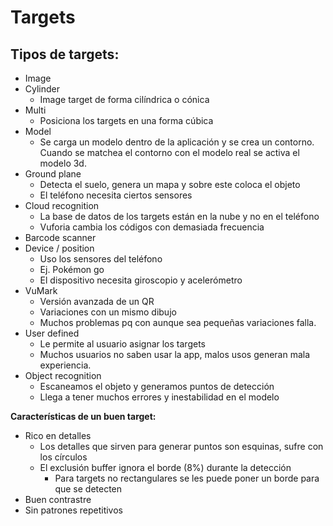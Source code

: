 # Targets

## Tipos de targets:

- Image
- Cylinder
  - Image target de forma cilíndrica o cónica
- Multi
  - Posiciona los targets en una forma cúbica
- Model
  - Se carga un modelo dentro de la aplicación y se crea un contorno. Cuando se matchea el contorno con el modelo real se activa el modelo 3d.
- Ground plane
  - Detecta el suelo, genera un mapa y sobre este coloca el objeto
  - El teléfono necesita ciertos sensores
- Cloud recognition
  - La base de datos de los targets están en la nube y no en el teléfono
  - Vuforia cambia los códigos con demasiada frecuencia
- Barcode scanner
- Device / position
  - Uso los sensores del teléfono
  - Ej. Pokémon go
  - El dispositivo necesita giroscopio y acelerómetro
- VuMark
  - Versión avanzada de un QR
  - Variaciones con un mismo dibujo
  - Muchos problemas pq con aunque sea pequeñas variaciones falla.
- User defined
  - Le permite al usuario asignar los targets
  - Muchos usuarios no saben usar la app, malos usos generan mala experiencia.
- Object recognition
  - Escaneamos el objeto y generamos puntos de detección
  - Llega a tener muchos errores y inestabilidad en el modelo

**Características de un buen target:**

- Rico en detalles
  - Los detalles que sirven para generar puntos son esquinas, sufre con los círculos
  - El exclusión buffer ignora el borde (8%) durante la detección
    - Para targets no rectangulares se les puede poner un borde para que se detecten
- Buen contrastre
- Sin patrones repetitivos
